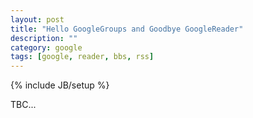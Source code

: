 ```yaml
---
layout: post
title: "Hello GoogleGroups and Goodbye GoogleReader"
description: ""
category: google
tags: [google, reader, bbs, rss]
---
```

{% include JB/setup %}

TBC...
